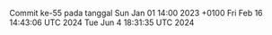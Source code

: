 Commit ke-55 pada tanggal Sun Jan 01 14:00 2023 +0100
Fri Feb 16 14:43:06 UTC 2024
Tue Jun  4 18:31:35 UTC 2024
